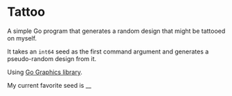 # Tattoo

A simple Go program that generates a random design that might be tattooed on myself.


It takes an `int64` seed as the first command argument and generates a pseudo-random design from it.

Using [Go Graphics library](https://github.com/fogleman/gg).

My current favorite seed is __